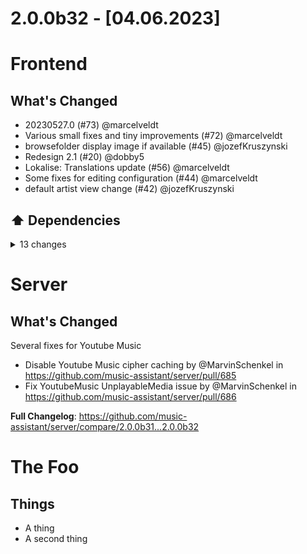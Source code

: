 # 2.0.0b32 - [04.06.2023]

# Frontend

## What's Changed
* 20230527.0 (#73) @marcelveldt
* Various small fixes and tiny improvements (#72) @marcelveldt
* browsefolder display image if available (#45) @jozefKruszynski
* Redesign 2.1 (#20) @dobby5
* Lokalise: Translations update (#56) @marcelveldt
* Some fixes for editing configuration (#44) @marcelveldt
* default artist view change (#42) @jozefKruszynski

## ⬆️ Dependencies

<details>
<summary>13 changes</summary>

* Bump eslint-plugin-vue from 9.13.0 to 9.14.1 (#71) @dependabot
* Bump @typescript-eslint/eslint-plugin from 5.59.6 to 5.59.7 (#67) @dependabot
* Bump @fontsource/roboto from 4.5.8 to 5.0.1 (#65) @dependabot
* Bump @typescript-eslint/parser from 5.59.6 to 5.59.7 (#64) @dependabot
* Bump eslint from 8.40.0 to 8.41.0 (#63) @dependabot
* Bump vite-plugin-pwa from 0.14.7 to 0.15.1 (#69) @dependabot
* Bump @types/node from 20.2.1 to 20.2.4 (#70) @dependabot
* Bump vue-router from 4.2.0 to 4.2.1 (#58) @dependabot
* Bump @vitejs/plugin-vue from 4.2.1 to 4.2.3 (#43) @dependabot
* Bump @vue/tsconfig from 0.3.2 to 0.4.0 (#37) @dependabot
* Bump @types/node from 20.1.2 to 20.1.3 (#39) @dependabot
* Bump vue from 3.2.47 to 3.3.1 (#40) @dependabot
* Bump vuetify from 3.2.3 to 3.2.4 (#36) @dependabot
</details>


# Server

## What's Changed

Several fixes for Youtube Music
* Disable Youtube Music cipher caching by @MarvinSchenkel in https://github.com/music-assistant/server/pull/685
* Fix YoutubeMusic UnplayableMedia issue by @MarvinSchenkel in https://github.com/music-assistant/server/pull/686


**Full Changelog**: https://github.com/music-assistant/server/compare/2.0.0b31...2.0.0b32

# The Foo

## Things
* A thing
* A second thing


